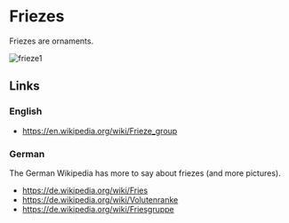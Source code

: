 # Friezes


Friezes are ornaments.

![frieze1](https://upload.wikimedia.org/wikipedia/de/d/d5/Teppichfries.jpg "A piece of carpet.")

## Links


### English

- https://en.wikipedia.org/wiki/Frieze_group


### German

The German Wikipedia has more to say about friezes (and more pictures).

- https://de.wikipedia.org/wiki/Fries
- https://de.wikipedia.org/wiki/Volutenranke
- https://de.wikipedia.org/wiki/Friesgruppe


